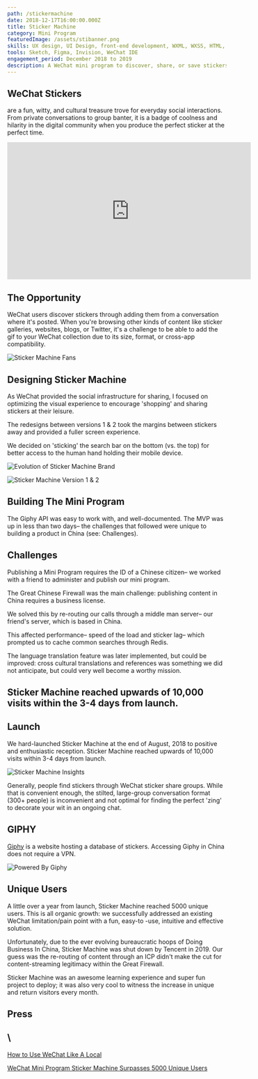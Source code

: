 ```yaml
---
path: /stickermachine
date: 2018-12-17T16:00:00.000Z
title: Sticker Machine
category: Mini Program
featuredImage: /assets/stibanner.png
skills: UX design, UI Design, front-end development, WXML, WXSS, HTML, CSS, Javascript
tools: Sketch, Figma, Invision, WeChat IDE
engagement_period: December 2018 to 2019
description: A WeChat mini program to discover, share, or save stickers; powered by Giphy.
---
```



## WeChat Stickers

are a fun, witty, and cultural treasure trove for everyday social interactions. From private conversations to group banter, it is a badge of coolness and hilarity in the digital community when you produce the perfect sticker at the perfect time.

<iframe width="560" height="315" src="https://www.youtube.com/embed/LnJNU5GrPpQ" frameborder="0" allow="accelerometer; autoplay; encrypted-media; gyroscope; picture-in-picture" allowfullscreen></iframe>

## The Opportunity

WeChat users discover stickers through adding them from a conversation where it's posted. When you're browsing other kinds of content like sticker galleries, websites, blogs, or Twitter, it's a challenge to be able to add the gif to your WeChat collection due to its size, format, or cross-app compatibility.

![Sticker Machine Fans](/assets/sticker_4.png "Sticker Machine Fans")

## Designing Sticker Machine

As WeChat provided the social infrastructure for sharing, I focused on optimizing the visual experience to encourage 'shopping' and sharing stickers at their leisure.

The redesigns between versions 1 & 2 took the margins between stickers away and provided a fuller screen experience.

We decided on 'sticking' the search bar on the bottom (vs. the top) for better access to the human hand holding their mobile device.

![Evolution of Sticker Machine Brand](/assets/sticker_1.png "Evolution of Sticker Machine Brand")



![Sticker Machine Version 1 & 2](/assets/sticker_2.png "Sticker Machine Version 1 & 2")

## Building The Mini Program

The Giphy API was easy to work with, and well-documented. The MVP was up in less than two days– the challenges that followed were unique to building a product in China (see: Challenges).

## Challenges

Publishing a Mini Program requires the ID of a Chinese citizen– we worked with a friend to administer and publish our mini program.

The Great Chinese Firewall was the main challenge: publishing content in China requires a business license.

We solved this by re-routing our calls through a middle man server– our friend's server, which is based in China.

This affected performance– speed of the load and sticker lag– which prompted us to cache common searches through Redis.

The language translation feature was later implemented, but could be improved: cross cultural translations and references was something we did not anticipate, but could very well become a worthy mission.



## Sticker Machine reached upwards of 10,000 visits within the 3-4 days from launch.

## Launch

We hard-launched Sticker Machine at the end of August, 2018 to positive and enthusiastic reception. Sticker Machine reached upwards of 10,000 visits within 3-4 days from launch.

![Sticker Machine Insights](/assets/sticker_3.png "Sticker Machine Insights")

Generally, people find stickers through WeChat sticker share groups. While that is convenient enough, the stilted, large-group conversation format (300+ people) is inconvenient and not optimal for finding the perfect 'zing' to decorate your wit in an ongoing chat.

## GIPHY

[Giphy](https://www.giphy.com/) is a website hosting a database of stickers. Accessing Giphy in China does not require a VPN.

![Powered By Giphy](/assets/sticker_5.png "Powered By Giphy")

## Unique Users

A little over a year from launch, Sticker Machine reached 5000 unique users. This is all organic growth: we successfully addressed an existing WeChat limitation/pain point with a fun, easy-to -use, intuitive and effective solution. 

Unfortunately, due to the ever evolving bureaucratic hoops of Doing Business In China, Sticker Machine was shut down by Tencent in 2019. Our guess was the re-routing of content through an ICP didn't make the cut for content-streaming legitimacy within the Great Firewall. 

Sticker Machine was an awesome learning experience and super fun project to deploy; it was also very cool to witness the increase in unique and return visitors every month. 

## Press

## \
[How to Use WeChat Like A Local](https://mp.weixin.qq.com/s/frnl2ZKI6URYJfF00cuq1g)

[WeChat Mini Program Sticker Machine Surpasses 5000 Unique Users](https://www.linkedin.com/pulse/wechat-mini-program-sticker-machine-surpasses-5000-unique-grace-yang/?trackingId=bpLEFw1Tit87G9%2BMxjhjFg%3D%3D)